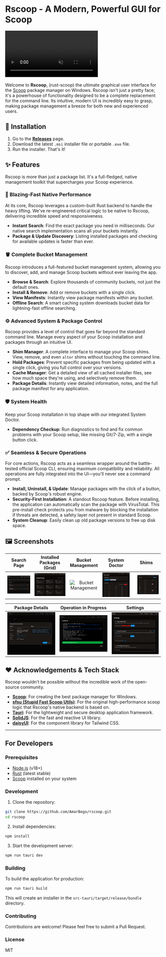 # Rscoop - A Modern, Powerful GUI for Scoop

<video src="pics/showcase.mp4" autoplay loop muted playsinline></video>

Welcome to **Rscoop**, (rust-scoop) the ultimate graphical user interface for the [Scoop](https://scoop.sh/) package manager on Windows. Rscoop isn't just a pretty face; it's a powerhouse of functionality designed to be a complete replacement for the command line. Its intuitive, modern UI is incredibly easy to grasp, making package management a breeze for both new and experienced users.

## 🚀 Installation

1.  Go to the [**Releases**](https://github.com/AmarBego/rscoop/releases) page.
2.  Download the latest `.msi` installer file or portable `.exe` file.
3.  Run the installer. That's it!

## ✨ Features

Rscoop is more than just a package list. It's a full-fledged, native management toolkit that supercharges your Scoop experience.

### 🚀 Blazing-Fast Native Performance
At its core, Rscoop leverages a custom-built Rust backend to handle the heavy lifting. We've re-engineered critical logic to be native to Rscoop, delivering incredible speed and responsiveness.
- **Instant Search**: Find the exact package you need in milliseconds. Our native search implementation scans all your buckets instantly.
- **Package & Update Discovery**: Listing installed packages and checking for available updates is faster than ever.

### 🪣 Complete Bucket Management
Rscoop introduces a full-featured bucket management system, allowing you to discover, add, and manage Scoop buckets without ever leaving the app.
- **Browse & Search**: Explore thousands of community buckets, not just the default ones.
- **Install & Remove**: Add or remove buckets with a single click.
- **View Manifests**: Instantly view package manifests within any bucket.
- **Offline Search**: A smart caching system downloads bucket data for lightning-fast offline searching.

### ⚙️ Advanced System & Package Control
Rscoop provides a level of control that goes far beyond the standard command line. Manage every aspect of your Scoop installation and packages through an intuitive UI.
- **Shim Manager**: A complete interface to manage your Scoop shims. View, remove, and even `alter` shims without touching the command line.
- **Hold Packages**: Prevent specific packages from being updated with a single click, giving you full control over your versions.
- **Cache Manager**: Get a detailed view of all cached installer files, see how much space they're using, and selectively remove them.
- **Package Details**: Instantly view detailed information, notes, and the full package manifest for any application.

### 🛡️ System Health
Keep your Scoop installation in top shape with our integrated System Doctor.
- **Dependency Checkup**: Run diagnostics to find and fix common problems with your Scoop setup, like missing Git/7-Zip, with a single button click.

### ✅ Seamless & Secure Operations
For core actions, Rscoop acts as a seamless wrapper around the battle-tested official Scoop CLI, ensuring maximum compatibility and reliability. All operations are fully integrated into the UI—you'll never see a command prompt.
- **Install, Uninstall, & Update**: Manage packages with the click of a button, backed by Scoop's robust engine.
- **Security-First Installation**: A standout Rscoop feature. Before installing, the application can automatically scan the package with VirusTotal. This pre-install check protects you from malware by blocking the installation if threats are detected, a safety layer not present in standard Scoop.
- **System Cleanup**: Easily clean up old package versions to free up disk space.


## 🖼️ Screenshots

| Search Page | Installed Packages (Grid) | Bucket Management | System Doctor | Shims |
| :---: | :---: | :---: | :---: | :---: |
| ![Search Page](pics/search.png) | ![Installed Packages Grid View](pics/installedGRID.png) | ![Bucket Management](pics/buckets.png) | ![System Doctor Page](pics/doctor.png) | ![Shims Manager View](pics/shims.png) |

| Package Details | Operation in Progress | Settings |
| :---: | :---: | :---: |
| ![Package Details Modal](pics/information.png) | ![Operation Modal](pics/installation.png) | ![Settings Page](pics/settings.png) |


## ❤️ Acknowledgements & Tech Stack

Rscoop wouldn't be possible without the incredible work of the open-source community.

-   **[Scoop](https://scoop.sh/)**: For creating the best package manager for Windows.
-   **[sfsu (Stupid Fast Scoop Utils)](https://github.com/winpax/sfsu)**: For the original high-performance scoop logic that Rscoop's native backend is based on.
-   **[Tauri](https://tauri.app/)**: For the lightweight and secure desktop application framework.
-   **[SolidJS](https://www.solidjs.com/)**: For the fast and reactive UI library.
-   **[daisyUI](https://daisyui.com/)**: For the component library for Tailwind CSS.

---

## For Developers

### Prerequisites

- [Node.js](https://nodejs.org/) (v18+)
- [Rust](https://www.rust-lang.org/tools/install) (latest stable)
- [Scoop](https://scoop.sh/) installed on your system

### Development

1. Clone the repository:

```bash
git clone https://github.com/AmarBego/rscoop.git
cd rscoop
```

2. Install dependencies:

```bash
npm install
```

3. Start the development server:

```bash
npm run tauri dev
```

### Building

To build the application for production:

```bash
npm run tauri build
```

This will create an installer in the `src-tauri/target/release/bundle` directory.

### Contributing

Contributions are welcome! Please feel free to submit a Pull Request.

### License

MIT
